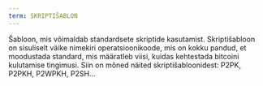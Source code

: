 ```yaml
---
term: SKRIPTIŠABLON
---
```


Šabloon, mis võimaldab standardsete skriptide kasutamist. Skriptišabloon on sisuliselt väike nimekiri operatsioonikoode, mis on kokku pandud, et moodustada standard, mis määratleb viisi, kuidas kehtestada bitcoini kulutamise tingimusi. Siin on mõned näited skriptišabloonidest: P2PK, P2PKH, P2WPKH, P2SH...